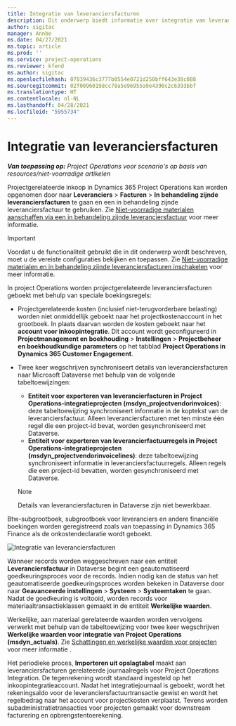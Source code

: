 ```yaml
---
title: Integratie van leveranciersfacturen
description: Dit onderwerp biedt informatie over integratie van leveranciersfacturen in Project Operations.
author: sigitac
manager: Annbe
ms.date: 04/27/2021
ms.topic: article
ms.prod: ''
ms.service: project-operations
ms.reviewer: kfend
ms.author: sigitac
ms.openlocfilehash: 07839436c3777b0554e0721d250bff643e38c088
ms.sourcegitcommit: 02f00960198cc78a5e96955a9e4390c2c6393bbf
ms.translationtype: HT
ms.contentlocale: nl-NL
ms.lasthandoff: 04/28/2021
ms.locfileid: "5955734"
---
```

# <a name="vendor-invoice-integration"></a>Integratie van leveranciersfacturen

_**Van toepassing op:** Project Operations voor scenario's op basis van resources/niet-voorradige artikelen_

Projectgerelateerde inkoop in Dynamics 365 Project Operations kan worden opgenomen door naar **Leveranciers** > **Facturen** > **In behandeling zijnde leveranciersfacturen** te gaan en een in behandeling zijnde leveranciersfactuur te gebruiken. Zie [Niet-voorradige materialen aanschaffen via een in behandeling zijnde leveranciersfactuur](../procurement/pending-vendor-invoices.md) voor meer informatie.

> [!IMPORTANT]
> Voordat u de functionaliteit gebruikt die in dit onderwerp wordt beschreven, moet u de vereiste configuraties bekijken en toepassen. Zie [Niet-voorradige materialen en in behandeling zijnde leveranciersfacturen inschakelen](../procurement/configure-materials-nonstocked.md) voor meer informatie.

In project Operations worden projectgerelateerde leveranciersfacturen geboekt met behulp van speciale boekingsregels:

- Projectgerelateerde kosten (inclusief niet-terugvorderbare belasting) worden niet onmiddellijk geboekt naar het projectkostenaccount in het grootboek. In plaats daarvan worden de kosten geboekt naar het **account voor inkoopintegratie**. Dit account wordt geconfigureerd in **Projectmanagement en boekhouding** > **Instellingen** > **Projectbeheer en boekhoudkundige parameters** op het tabblad **Project Operations in Dynamics 365 Customer Engagement**.
- Twee keer wegschrijven synchroniseert details van leveranciersfacturen naar Microsoft Dataverse met behulp van de volgende tabeltoewijzingen:

     - **Entiteit voor exporteren van leverancierfacturen in Project Operations-integratieprojecten (msdyn_projectvendorinvoices)**: deze tabeltoewijzing synchroniseert informatie in de koptekst van de leveranciersfactuur. Alleen leveranciersfacturen met ten minste één regel die een project-id bevat, worden gesynchroniseerd met Dataverse.
     - **Entiteit voor exporteren van leverancierfactuurregels in Project Operations-integratieprojecten (msdyn_projectvendorinvoicelines)**: deze tabeltoewijzing synchroniseert informatie in leveranciersfactuurregels. Alleen regels die een project-id bevatten, worden gesynchroniseerd met Dataverse.

     > [!NOTE]
     > Details van leveranciersfacturen in Dataverse zijn niet bewerkbaar.

Btw-subgrootboek, subgrootboek voor leveranciers en andere financiële boekingen worden geregistreerd zoals van toepassing in Dynamics 365 Finance als de onkostendeclaratie wordt geboekt.

![Integratie van leveranciersfacturen](media/DW7VendorInvoice.png)

Wanneer records worden weggeschreven naar een entiteit **Leveranciersfactuur** in Dataverse begint een geautomatiseerd goedkeuringsproces voor de records. Indien nodig kan de status van het geautomatiseerde goedkeuringsproces worden bekeken in Dataverse door naar **Geavanceerde instellingen** > **Systeem** > **Systeemtaken** te gaan. Nadat de goedkeuring is voltooid, worden records voor materiaaltransactieklassen gemaakt in de entiteit **Werkelijke waarden**.

Werkelijke, aan materiaal gerelateerde waarden worden vervolgens verwerkt met behulp van de tabeltoewijzing voor twee keer wegschrijven **Werkelijke waarden voor integratie van Project Operations (msdyn_actuals)**. Zie [Schattingen en werkelijke waarden voor projecten](resource-dual-write-estimates-actuals.md) voor meer informatie .

Het periodieke proces, **Importeren uit opslagtabel** maakt aan leveranciersfacturen gerelateerde journaalregels voor Project Operations Integration. De tegenrekening wordt standaard ingesteld op het inkoopintegratieaccount. Nadat het integratiejournaal is geboekt, wordt het rekeningsaldo voor de leveranciersfactuurtransactie gewist en wordt het regelbedrag naar het account voor projectkosten verplaatst. Tevens worden subadministratietransacties voor projecten gemaakt voor downstream facturering en opbrengstentoerekening.
